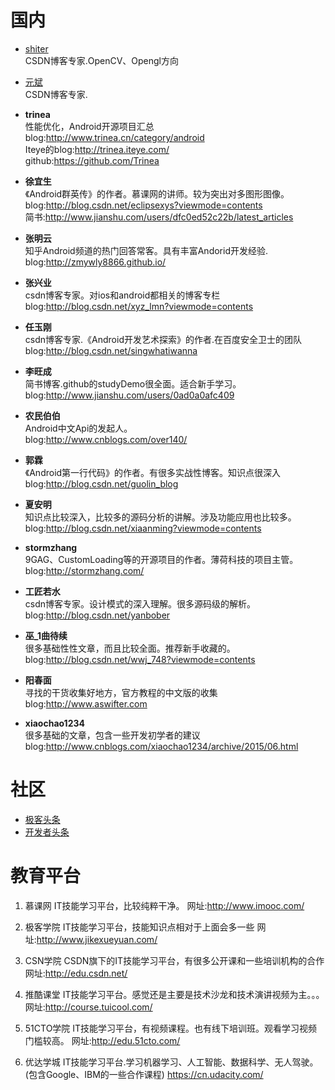

# 国内
- [shiter](http://blog.csdn.net/wangyaninglm)<br/>
CSDN博客专家.OpenCV、Opengl方向

- [元斌](http://blog.csdn.net/qibin0506)<br/>
CSDN博客专家.

- **trinea**<br/>
 性能优化，Android开源项目汇总<br/>
 blog:http://www.trinea.cn/category/android<br/>
 Iteye的blog:http://trinea.iteye.com/<br/>
 github:https://github.com/Trinea<br/>

- **徐宜生**<br/>
《Android群英传》的作者。慕课网的讲师。较为突出对多图形图像。<br/>
 blog:http://blog.csdn.net/eclipsexys?viewmode=contents<br/>
 简书:http://www.jianshu.com/users/dfc0ed52c22b/latest_articles<br/>

- **张明云**<br/>
  知乎Android频道的热门回答常客。具有丰富Andorid开发经验.<br/>
  blog:http://zmywly8866.github.io/<br/>
 
- **张兴业**<br/>
csdn博客专家。对ios和android都相关的博客专栏<br/>
blog:http://blog.csdn.net/xyz_lmn?viewmode=contents<br/>
  
- **任玉刚**<br/>
csdn博客专家.《Android开发艺术探索》的作者.在百度安全卫士的团队<br/>
blog:http://blog.csdn.net/singwhatiwanna<br/>


- **李旺成**<br/>
简书博客.github的studyDemo很全面。适合新手学习。<br/>
blog:http://www.jianshu.com/users/0ad0a0afc409<br/>
  
- **农民伯伯**<br/>
Android中文Api的发起人。<br/>
blog:http://www.cnblogs.com/over140/<br/>

- **郭霖**<br/>
《Android第一行代码》的作者。有很多实战性博客。知识点很深入<br/>
blog:http://blog.csdn.net/guolin_blog<br/>
  
- **夏安明**<br/>
知识点比较深入，比较多的源码分析的讲解。涉及功能应用也比较多。<br/>
blog:http://blog.csdn.net/xiaanming?viewmode=contents<br/>

- **stormzhang**<br/>
9GAG、CustomLoading等的开源项目的作者。薄荷科技的项目主管。<br/>
blog:http://stormzhang.com/<br/>
  
- **工匠若水**<br/>
csdn博客专家。设计模式的深入理解。很多源码级的解析。<br/>
blog:http://blog.csdn.net/yanbober<br/>
  
- **巫_1曲待续**<br/>
  很多基础性性文章，而且比较全面。推荐新手收藏的。<br/>
  blog:http://blog.csdn.net/wwj_748?viewmode=contents<br/>

- **阳春面**<br/>
 寻找的干货收集好地方，官方教程的中文版的收集<br/>
 blog:http://www.aswifter.com<br/>

- **xiaochao1234**<br/>
很多基础的文章，包含一些开发初学者的建议<br/>
blog:http://www.cnblogs.com/xiaochao1234/archive/2015/06.html<br/>


# 社区
- [极客头条](http://geek.csdn.net/)<br/>
- [开发者头条](https://toutiao.io/)<br/>




# 教育平台
1. 慕课网
IT技能学习平台，比较纯粹干净。
网址:http://www.imooc.com/

1. 极客学院
IT技能学习平台，技能知识点相对于上面会多一些
网址:http://www.jikexueyuan.com/

1. CSN学院
CSDN旗下的IT技能学习平台，有很多公开课和一些培训机构的合作
网址:http://edu.csdn.net/

1. 推酷课堂
IT技能学习平台。感觉还是主要是技术沙龙和技术演讲视频为主。。。
网址:http://course.tuicool.com/

1. 51CTO学院
IT技能学习平台，有视频课程。也有线下培训班。观看学习视频门槛较高。
网址:http://edu.51cto.com/

1. 优达学城
IT技能学习平台.学习机器学习、人工智能、数据科学、无人驾驶。(包含Google、IBM的一些合作课程)
https://cn.udacity.com/


